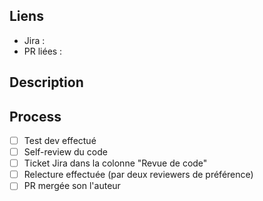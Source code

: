 <!--  Titre de la PR :
      Le format suivant doit être respecté : <type>(<jira>): <description courte>
      Le type corresond au type de ticket Jira : fix, feat, chore, etc. (https://www.conventionalcommits.org/en/v1.0.0/#summary)
      Exemple : `bug(M16AA1-1111): Sortie des truies de la bande après sevrage ̀
-->

## Liens
- Jira : 
- PR liées :

## Description

<!-- 
## Screenshots 
-->

## Process
- [ ] Test dev effectué
- [ ] Self-review du code
- [ ] Ticket Jira dans la colonne "Revue de code"
- [ ] Relecture effectuée (par deux reviewers de préférence)
- [ ] PR mergée son l'auteur
